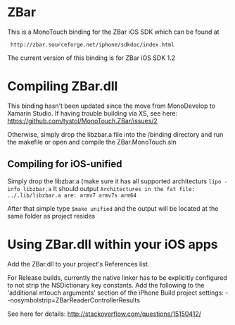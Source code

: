   ZBar
==========

This is a MonoTouch binding for the ZBar iOS SDK which can be found at

     http://zbar.sourceforge.net/iphone/sdkdoc/index.html

The current version of this binding is for ZBar iOS SDK 1.2

  Compiling ZBar.dll
======================

This binding hasn't been updated since the move from MonoDevelop to Xamarin Studio.
If having trouble building via XS, see here:
https://github.com/tystol/MonoTouch.ZBar/issues/2

Otherwise, simply drop the libzbar.a file into the /binding directory and run the
makefile or open and compile the ZBar.MonoTouch.sln

## Compiling for iOS-unified
Simply drop the libzbar.a (make sure it has all supported architecturs `lipo -info libzbar.a`
It should output `Architectures in the fat file: ../.lib/libzbar.a are: armv7 armv7s arm64`

After that simple type `$make unified` and the output will be located at the same folder as project resides

  Using ZBar.dll within your iOS apps
=======================================

Add the ZBar.dll to your project's References list.

For Release builds, currently the native linker has to be explicitly configured to
not strip the NSDictionary key constants. Add the following to the 'additional mtouch arguments'
section of the iPhone Build project settings:
--nosymbolstrip=ZBarReaderControllerResults

See here for details:
http://stackoverflow.com/questions/15150412/
